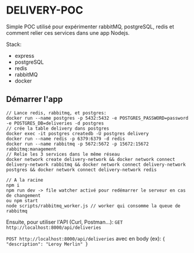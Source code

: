 # DELIVERY-POC

Simple POC utilisé pour expérimenter rabbitMQ, postgreSQL, redis et comment relier ces services dans une app Nodejs.

Stack:

- express
- postgreSQL
- redis
- rabbitMQ
- docker

## Démarrer l'app

```
// Lance redis, rabbitmq, et postgres:
docker run --name postgres -p 5432:5432 -e POSTGRES_PASSWORD=password -e POSTGRES_DB=deliveries -d postgres
// crée la table delivery dans postgres
docker exec -it postgres createdb -U postgres delivery
docker run --name redis -p 6379:6379 -d redis
docker run --name rabbitmq -p 5672:5672 -p 15672:15672 rabbitmq:management
// Relie les 3 services dans le même réseau
docker network create delivery-network && docker network connect delivery-network rabbitmq && docker network connect delivery-network postgres && docker network connect delivery-network redis

// A la racine
npm i
npm run dev -> file watcher activé pour redémarrer le serveur en cas de changement
ou npm start
node scripts/rabbitmq_worker.js // worker qui consomme la queue de rabbitmq
```

Ensuite, pour utiliser l'API (Curl, Postman...):
`GET http://localhost:8000/api/deliveries`

`POST http://localhost:8000/api/deliveries` avec en body (ex):
`{
"description": "Leroy Merlin"
}`
